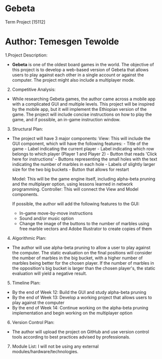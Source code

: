 # Gebeta
Term Project [15112]

# Author: Temesgen Tewolde

1.Project Description:
* **Gebeta** is one of the oldest board games in the world. The objective of this project is to develop a web-based version of Gebeta that allows users to play against each other in a single account or against the computer. The project might also include a multiplayer mode.  

2. Competitive Analysis:
* While researching Gebeta games, the author came across a mobile app with a complicated GUI and multiple levels. This project will be inspired by the mobile app, but it will implement the Ethiopian version of the game. The project will include concise instructions on how to play the game, and if possible, an in-game instruction window.


3. Structural Plan:
* The project will have 3 major components:
    View: This will include the GUI component, which will have the following features:
        - Title of the game
        - Label indicating the current player
        - Label indicating which row belongs to which player (Player 1 and Player 2)
        - Button that reads 'Click here for instructions'
        - Buttons representing the small holes with the text indicating the number of marbles in each hole
        - Labels of slightly larger size for the two big buckets
        - Button that allows for restart

    Model: This will be the game engine itself, including alpha-beta pruning and the multiplayer option, using lessons learned in network programming.
    Controller: This will connect the View and Model components.

    If possible, the author will add the following features to the GUI:
    - In-game move-by-move instructions
    - Sound and/or music option
    - Change the image of the buttons to the number of marbles using free marble vectors and Adobe Illustrator to create copies of them

4. Algorithmic Plan:
* The author will use alpha-beta pruning to allow a user to play against the computer. The static evaluation on the final positions will consider the number of marbles in the big bucket, with a higher number of marbles being better for the chosen player. If the number of marbles in the opposition's big bucket is larger than the chosen player's, the static evaluation will yield a negative result.

5. Timeline Plan:
* By the end of Week 12: Build the GUI and study alpha-beta pruning
* By the end of Week 13: Develop a working project that allows users to play against the computer
* By the end of Week 14: Continue working on the alpha-beta pruning implementation and begin working on the multiplayer option
                         
6. Version Control Plan: 
* The author will upload the project on GitHub and use version control tools according to best practices advised by professionals.

7. Module List: I will not be using any external modules/hardware/technologies.

